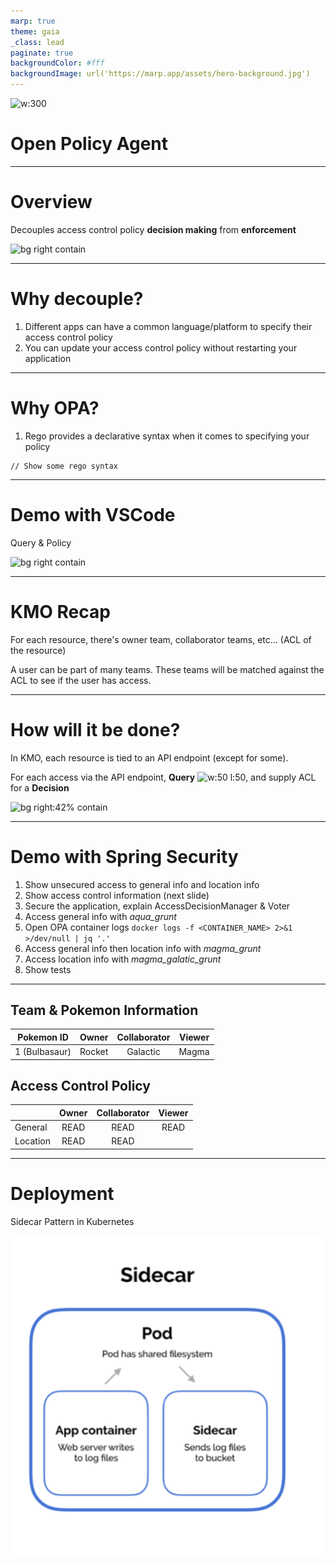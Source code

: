 ```yaml
---
marp: true
theme: gaia
_class: lead
paginate: true
backgroundColor: #fff
backgroundImage: url('https://marp.app/assets/hero-background.jpg')
---
```


![w:300](https://d33wubrfki0l68.cloudfront.net/5305a470ca0260247560b4f94daf68ed62d4a514/85ceb/img/logos/opa-no-text-color.png)

# **Open Policy Agent**
---
# Overview
Decouples access control policy **decision making** from **enforcement** 

![bg right contain](https://d33wubrfki0l68.cloudfront.net/b394f524e15a67457b85fdfeed02ff3f2764eb9e/6ac2b/docs/latest/images/opa-service.svg)

---
# Why decouple?
1. Different apps can have a common language/platform to specify their access control policy
1. You can update your access control policy without restarting your application
---
# Why OPA?
1. Rego provides a declarative syntax when it comes to specifying your policy

```
// Show some rego syntax
```
---
# Demo with VSCode
Query & Policy 

![bg right contain](https://d33wubrfki0l68.cloudfront.net/b394f524e15a67457b85fdfeed02ff3f2764eb9e/6ac2b/docs/latest/images/opa-service.svg)

---
# KMO Recap
For each resource, there's owner team, collaborator teams, etc... (ACL of the resource)

A user can be part of many teams. These teams will be matched against the ACL to see if the user has access.

---
# How will it be done?
In KMO, each resource is tied to an API endpoint (except for some). 

For each access via the API endpoint, **Query** ![w:50 l:50](https://d33wubrfki0l68.cloudfront.net/5305a470ca0260247560b4f94daf68ed62d4a514/85ceb/img/logos/opa-no-text-color.png), and supply ACL for a **Decision** 

![bg right:42% contain](https://d33wubrfki0l68.cloudfront.net/b394f524e15a67457b85fdfeed02ff3f2764eb9e/6ac2b/docs/latest/images/opa-service.svg)

--- 
# Demo with Spring Security
1. Show unsecured access to general info and location info
1. Show access control information (next slide)
1. Secure the application, explain AccessDecisionManager & Voter
1. Access general info with *aqua_grunt*
1. Open OPA container logs 
`docker logs -f <CONTAINER_NAME> 2>&1 >/dev/null | jq '.'`
1. Access general info then location info with *magma_grunt*
1. Access location info with *magma_galatic_grunt*
1. Show tests
---
## Team & Pokemon Information
| Pokemon ID  | Owner | Collaborator | Viewer |
|---|:-------:|:--------------:|:-------:|
|1 (Bulbasaur) | Rocket | Galactic | Magma  
## Access Control Policy
|   | Owner | Collaborator | Viewer |
|---|:-------:|:--------------:|:-------:|
|General| READ | READ | READ |
|Location| READ | READ |    |


---
# Deployment
Sidecar Pattern in Kubernetes

![w:425](./sidecar.png)